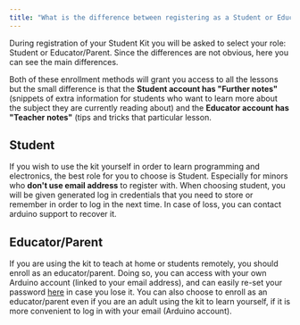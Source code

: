 ```yaml
---
title: "What is the difference between registering as a Student or Educator in Student Kit?"
---
```


During registration of your Student Kit you will be asked to select your role: Student or Educator/Parent. Since the differences are not obvious, here you can see the main differences.

Both of these enrollment methods will grant you access to all the lessons but the small difference is that the **Student account has "Further notes"** (snippets of extra information for students who want to learn more about the subject they are currently reading about) and the **Educator account has "Teacher notes"** (tips and tricks that particular lesson.

## Student

If you wish to use the kit yourself in order to learn programming and electronics, the best role for you to choose is Student. Especially for minors who **don't use email address** to register with. When choosing student, you will be given generated log in credentials that you need to store or remember in order to log in the next time. In case of loss, you can contact arduino support to recover it.

## Educator/Parent

If you are using the kit to teach at home or students remotely, you should enroll as an educator/parent. Doing so, you can access with your own Arduino account (linked to your email address), and can easily re-set your password [here](https://auth.arduino.cc/reset) in case you lose it. You can also choose to enroll as an educator/parent even if you are an adult using the kit to learn yourself, if it is more convenient to log in with your email (Arduino account).
